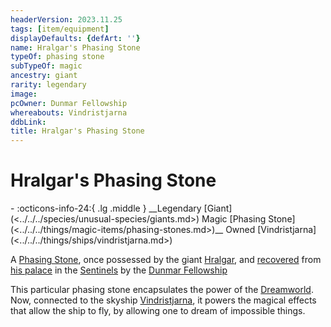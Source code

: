 ```yaml
---
headerVersion: 2023.11.25
tags: [item/equipment]
displayDefaults: {defArt: ''}
name: Hralgar's Phasing Stone
typeOf: phasing stone
subTypeOf: magic
ancestry: giant
rarity: legendary
image:
pcOwner: Dunmar Fellowship
whereabouts: Vindristjarna
ddbLink:
title: Hralgar's Phasing Stone
---
```

# Hralgar's Phasing Stone
<div class="grid cards ext-narrow-margin ext-one-column" markdown>
- :octicons-info-24:{ .lg .middle } __Legendary [Giant](<../../../species/unusual-species/giants.md>) Magic [Phasing Stone](<../../../things/magic-items/phasing-stones.md>)__  
   Owned [Vindristjarna](<../../../things/ships/vindristjarna.md>)  
</div>


A [Phasing Stone](<../../../things/magic-items/phasing-stones.md>), once possessed by the giant [Hralgar](<../../../people/giants/hralgar.md>), and [recovered](<../session-notes/session-73-dufr.md>) from [his palace](<../../../gazetteer/central-highlands/hralgar-s-palace.md>) in the [Sentinels](<../../../gazetteer/sentinel-range.md>) by the [Dunmar Fellowship](<../../../people/pcs/dunmar-fellowship/dunmar-fellowship.md>)

This particular phasing stone encapsulates the power of the [Dreamworld](<../../../cosmology/dreamworld.md>). Now, connected to the skyship [Vindristjarna](<../../../things/ships/vindristjarna.md>), it powers the magical effects that allow the ship to fly, by allowing one to dream of impossible things. 